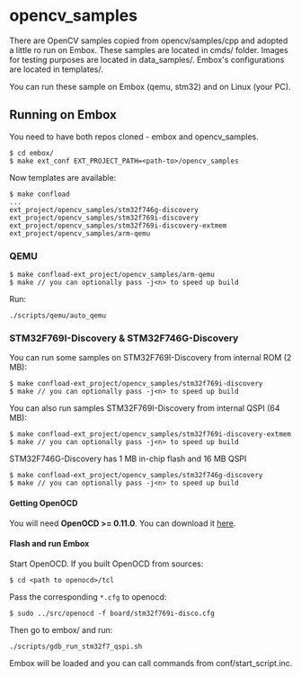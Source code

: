 # opencv_samples

There are OpenCV samples copied from opencv/samples/cpp and adopted a little ro run on Embox. These samples are located in cmds/ folder.
Images for testing purposes are located in data_samples/. Embox's configurations are located in templates/.

You can run these sample on Embox (qemu, stm32) and on Linux (your PC).

## Running on Embox

You need to have both repos cloned - embox and opencv_samples.

```
$ cd embox/
$ make ext_conf EXT_PROJECT_PATH=<path-to>/opencv_samples
```

Now templates are available:

```
$ make confload
...
ext_project/opencv_samples/stm32f746g-discovery
ext_project/opencv_samples/stm32f769i-discovery
ext_project/opencv_samples/stm32f769i-discovery-extmem
ext_project/opencv_samples/arm-qemu
```

### QEMU

```
$ make confload-ext_project/opencv_samples/arm-qemu
$ make // you can optionally pass -j<n> to speed up build
```

Run:

```
./scripts/qemu/auto_qemu
```

### STM32F769I-Discovery & STM32F746G-Discovery

You can run some samples on STM32F769I-Discovery from internal ROM (2 MB):
```
$ make confload-ext_project/opencv_samples/stm32f769i-discovery
$ make // you can optionally pass -j<n> to speed up build
```

You can also run samples STM32F769I-Discovery from internal QSPI (64 MB):
```
$ make confload-ext_project/opencv_samples/stm32f769i-discovery-extmem
$ make // you can optionally pass -j<n> to speed up build
```

STM32F746G-Discovery has 1 MB in-chip flash and 16 MB QSPI
```
$ make confload-ext_project/opencv_samples/stm32f746g-discovery
$ make // you can optionally pass -j<n> to speed up build
```

#### Getting OpenOCD
You will need **OpenOCD >= 0.11.0**. You can download it [here](http://openocd.org/getting-openocd/).

#### Flash and run Embox

Start OpenOCD. If you built OpenOCD from sources:
```
$ cd <path to openocd>/tcl
```
Pass the corresponding `*.cfg` to openocd:
```
$ sudo ../src/openocd -f board/stm32f769i-disco.cfg
```

Then go to embox/ and run:
```
./scripts/gdb_run_stm32f7_qspi.sh
```

Embox will be loaded and you can call commands from conf/start_script.inc.
